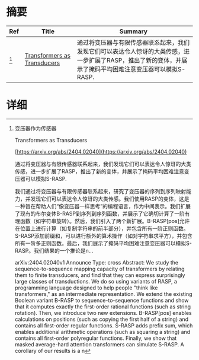 # 摘要

| Ref | Title | Summary |
| --- | --- | --- |
| [^1] | [Transformers as Transducers](https://arxiv.org/abs/2404.02040) | 通过将变压器与有限传感器联系起来，我们发现它们可以表达令人惊讶的大类传感，进一步扩展了RASP，推出了新的变体，并展示了掩码平均困难注意变压器可以模拟S-RASP. |

# 详细

[^1]: 变压器作为传感器

    Transformers as Transducers

    [https://arxiv.org/abs/2404.02040](https://arxiv.org/abs/2404.02040)

    通过将变压器与有限传感器联系起来，我们发现它们可以表达令人惊讶的大类传感，进一步扩展了RASP，推出了新的变体，并展示了掩码平均困难注意变压器可以模拟S-RASP.

    

    我们通过将变压器与有限传感器联系起来，研究了变压器的序列到序列映射能力，并发现它们可以表达令人惊讶的大类传感。我们使用RASP的变体，这是一种旨在帮助人们“像变压器一样思考”的编程语言，作为中间表示。我们扩展了现有的布尔变体B-RASP到序列到序列函数，并展示了它确切计算了一阶有理函数（如字符串旋转）。然后，我们引入了两个新扩展。B-RASP[pos]允许在位置上进行计算（如复制字符串的前半部分），并包含所有一阶正则函数。S-RASP添加前缀和，可以进行额外的算术操作（如对字符串求平方），并包含所有一阶多正则函数。最后，我们展示了掩码平均困难注意变压器可以模拟S-RASP。我们结果的一个推论是n...

    arXiv:2404.02040v1 Announce Type: cross  Abstract: We study the sequence-to-sequence mapping capacity of transformers by relating them to finite transducers, and find that they can express surprisingly large classes of transductions. We do so using variants of RASP, a programming language designed to help people "think like transformers," as an intermediate representation. We extend the existing Boolean variant B-RASP to sequence-to-sequence functions and show that it computes exactly the first-order rational functions (such as string rotation). Then, we introduce two new extensions. B-RASP[pos] enables calculations on positions (such as copying the first half of a string) and contains all first-order regular functions. S-RASP adds prefix sum, which enables additional arithmetic operations (such as squaring a string) and contains all first-order polyregular functions. Finally, we show that masked average-hard attention transformers can simulate S-RASP. A corollary of our results is a n
    

